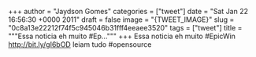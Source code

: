 
+++
author = "Jaydson Gomes"
categories = ["tweet"]
date = "Sat Jan 22 16:56:30 +0000 2011"
draft = false
image = "{TWEET_IMAGE}"
slug = "0c8a13e22212f74f5c945046b31fff4eeaee3520"
tags = ["tweet"]
title = """Essa noticia eh muito #Ep..."""
+++
Essa noticia eh muito #EpicWin http://bit.ly/gI6bOD leiam tudo #opensource

